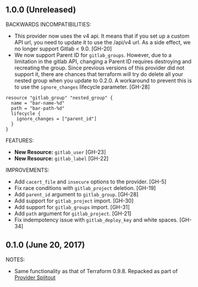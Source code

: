 ## 1.0.0 (Unreleased)

BACKWARDS INCOMPATIBILITIES:

* This provider now uses the v4 api. It means that if you set up a custom API url, you need to update it to use the /api/v4 url. As a side effect, we no longer support Gitlab < 9.0. [GH-20]
* We now support Parent ID for `gitlab_groups`. However, due to a limitation in
  the gitlab API, changing a Parent ID requires destroying and recreating the
  group. Since previous versions of this provider did not support it, there are
  chances that terraform will try do delete all your nested group when you
  update to 0.2.0. A workaround to prevent this is to use the `ignore_changes`
  lifecycle parameter. [GH-28]

```
resource "gitlab_group" "nested_group" {
  name = "bar-name-%d"
  path = "bar-path-%d"
  lifecycle {
    ignore_changes = ["parent_id"]
  }
}
```

FEATURES:

* **New Resource:** `gitlab_user` [GH-23]
* **New Resource:** `gitlab_label` [GH-22]

IMPROVEMENTS:

* Add `cacert_file` and `insecure` options to the provider. [GH-5]
* Fix race conditions with `gitlab_project` deletion. [GH-19]
* Add `parent_id` argument to `gitlab_group`. [GH-28]
* Add support for `gitlab_project` import. [GH-30]
* Add support for `gitlab_groups` import. [GH-31]
* Add `path` argument for `gitlab_project`. [GH-21]
* Fix indempotency issue with `gitlab_deploy_key` and white spaces. [GH-34]

## 0.1.0 (June 20, 2017)

NOTES:

* Same functionality as that of Terraform 0.9.8. Repacked as part of [Provider Splitout](https://www.hashicorp.com/blog/upcoming-provider-changes-in-terraform-0-10/)
